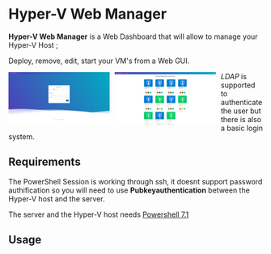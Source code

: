 # Hyper-V Web Manager
**Hyper-V Web Manager** is a Web Dashboard that will allow to manage your Hyper-V Host ; 

Deploy, remove, edit, start your VM's from a Web GUI.

<img src="./img/hwm.login.png"
     style="float: left; margin-right: 10px;" width=200/>
<img src="./img/hwm.dashboard.png"
     style="float: left; margin-right: 10px;" width=200/>     
   
*LDAP* is supported to authenticate the user but there is also a basic login system.
## Requirements
The PowerShell Session is working through ssh, it doesnt support password authification so you will need to use **Pubkeyauthentication** between the Hyper-V host and the server.

The server and the Hyper-V host needs [Powershell 7.1](https://docs.microsoft.com/en-us/powershell/scripting/install/installing-powershell-core-on-linux?view=powershell-7.1)

## Usage

